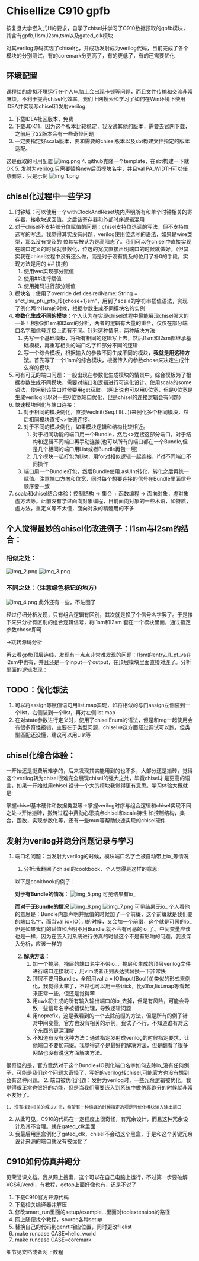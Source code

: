 # Chisellize C910 gpfb
按复旦大学嵌入式H的要求，自学了chisel并学习了C910数据预取的gpfb模块，其含有gpfb,l1sm,l2sm,tsm以及gated_clk模块

对其verilog源码实现了chisel化，并成功发射成为verilog代码，目前完成了各个模块的分别测试，有的coremark分更高了，有的更低了，有的还需要优化

## 环境配置
课程给的虚拟环境运行在个人电脑上会出现卡顿等问题，而且文件传输和交流非常麻烦，不利于提高chisel化效率。我们上网搜索和学习了如何在Win环境下使用IDEA并实现写chisel和发射verilog
1. 下载IDEA社区版本，免费
2. 下载JDK11，因为这个版本比较稳定，我没试其他的版本，需要去官网下载，之前用了22版本会有一些奇怪问题
3. 一定要指定好scala版本，要和需要的chisel版本以及sbt构建文件指定的版本适配。

这是截取的可用配置
    ![img.png](./pictures/img.png)
4. github克隆一个template，在sbt构建一下就OK
5. 发射为verilog:只需要替换new后面模块名字，并且val PA_WIDTH可以任意删除，只是示例
![img_1.png](./pictures/img_1.png)


## chisel化过程中一些学习
1. 时钟域：可以使用一个withClockAndReset块内声明所有和单个时钟相关的寄存器，接收块返回值。之后该寄存器和外部时序逻辑混用
2. 对于chisel不支持部分位赋值的问题：chisel支持位选读的写法，但不支持位选写的写法。我觉得其实没有问题，verilog使用位选写的语法，如果是wire类型，那么没有提及的
   位其实被认为是高阻态了。我们可以在chisel中直接实现在端口定义的时候就参数化，位选的宽度直接声明端口的时候就做好。（但其实我在chisel过程中没有这么做，而是对于没有提及的位用了补0的手段，实现方法是用的 ## 拼接）
   1. 使用vec实现部分赋值
   2. 使用##进行赋值
   3. 使用掩码进行部分赋值
3. 模块名：使用了override def desiredName: String = s"ct_lsu_pfu_pfb_l${chose+1}sm"，用到了scala的字符串插值语法，实现了例化两个l1sm的时候，根据参数生成不同模块名的实例
4. **参数化生成不同的模块**：个人认为在实现chisel过程中最能展现chisel强大的一处！根据对l1sm和l2sm的分析，两者的逻辑有大量的重合，仅仅在部分端口名字和信号连接上面有不同。针对这种情况，两种解决方法
    1. 先写一个基础模板，将所有相同的逻辑写上去，然后l1sm和l2sm都继承基础模板，再重写相关的端口名字和部分不同的逻辑
    2. 写一个综合模板，根据输入的参数不同生成不同的模块，**我就是用这种方法**。首先写了一个l1sm的综合模块，根据传入的参数chose来决定生成什么样的模块
5. 可有可无的端口问题：一般出现在参数化生成模块的情景中。综合模板为了根据参数生成不同模块，需要对端口和逻辑进行可选化设计。使用scala的some语法，使用到该端口时候要用get获取。（网上说也可以用0位宽，但是0位宽是
   生成verilog可以对一些0位宽端口优化，但是chisel的连接逻辑会有问题）
6. 快速模块例化与端口连接：
    1. 对于相同的模块例化，直接VecInit(Seq.fill(...))来例化多个相同模块，然后相同模块直接<>快速连接。
    2. 对于不同的模块例化，如果模块逻辑和结构比较相近。
        1. 对于相同功能的端口用一个Bundle，然后<>连接这部分端口。对于结构和逻辑不同端口再手动连接(也可以所有的端口都在一个Bundle,但是几个相同的端口用List或者Bundle再包一层)
        2. 几个模块一起打包为List，用for对相似逻辑一起连接，if对不同端口不同操作
    3. 端口用一个Bundle打包，然后Bundle使用.asUInt转化，转化之后再统一赋值。注意端口方向和位宽，同时每个想要连接的信号在Bundle里面信号顺序要一致
7. scala和chisel结合体验：控制结构 -> 集合 + 函数编程 -> 面向对象，虚对象虚方法等。此前没有学过面向对象编程，目前面向对象的一些术语，如特质，虚方法，重定义等不太懂，面向对象的精髓用的不多

## 个人觉得最妙的chisel化改进例子：l1sm与l2sm的结合：

### 相似之处：
![img_2.png](./pictures/img_2.png)
![img_3.png](./pictures/img_3.png)
### 不同之处：（注意绿色标记的地方）
![img_4.png](./pictures/img_4.png)
此外还有一些，不贴图了

经过仔细分析发现，只有组合逻辑有区别，其次就是换了个信号名字罢了。于是接下来只分析有区别的组合逻辑信号，将l1sm和l2sm
套在一个模块里面，通过指定参数chose即可

->跳转源码分析

再去看gpfb顶层连线，发现有一点点非常难发现的问题：l1sm的entry_l1_pf_va在l2sm中也有，并且还是一个input一个output，在顶层模块里面直接对连了。分析里面的逻辑发现：



## TODO：优化想法
1. 可以将assign等赋值语句用list.map实现，如将相似的与门assign左侧装到一个list，右侧装到一个list，再对左侧list.map
2. 在对state参数进行定义时，使用了chiselEnum的语法，但是和reg一起使用会有很多奇怪报错，主要在于类型问题，chisel中这方面经过调试可以跑，但类型匹配还没懂，建议可以用List等

## chisel化综合体验：
一开始还是挺费解难学的，后来发现其实能用到的也不多，大部分还是搬砖，觉得这个verilog转为chisel很难完全展现chisel的强大之处，毕竟chisel才是更高的语言，如果一开始就用chisel
设计一个大的模块我觉得更有意思。学习体验大概就是:

掌握chisel基本硬件和数据类型等->掌握verilog时序与组合逻辑和chisel实现不同之处->开始搬砖，搬砖过程中费劲心思搞点chisel和scala特性
如控制结构，集合，函数，实现参数化等，还有一些mux等帮助快速实现的chisel硬件

## 发射为verilog并跑分问题记录与学习
1. 端口名问题：当发射为verilog的时候，模块端口名字会被自动带上io_等情况
   1. 分析:我翻阅了chisel的cookbook，个人觉得是这样的意思:
   
    以下是cookbook的例子：
    
    **对于有Bundle的情况**：
        ![img_5.png](./pictures/img_5.png)
    可见结果有io_
    
    **而对于无Bundle的情况**
    ![img_8.png](./pictures/img_8.png)
    ![img_7.png](./pictures/img_7.png)
    可见结果无io_
    个人看他的意思是：Bundle内部声明并赋值的时候加了一个前缀，这个前缀就是我们要的端口名字，而当val io=IO(...)的时候，又会加一个前缀，这个就是可恶的io_
    但是如果我们的赋值和声明不用Bundle,就不会有可恶的io_了。中间变量应该也是一样，因为在嵌入到系统进行仿真的时候这个不是有影响的问题，我没深入分析，应该一样的
    
    2. **解决方法：**
       1. 加一个掩层，掩层的端口名字不带io_，掩层和生成的顶层verilog文件进行端口连接就可，用vim或者正则表达式替换一下非常快
       2. 顶层不要用Bundle，全部用val a = IO(Input(Bool()))类似的形式来例化，我觉得太笨了，不过也可以用一些trick，比如for,list.map等看起来正常一些，但还是觉得苯
       3. 用awk将生成的所有输入输出端口的io_去掉，但是有风险，可能会导致一些信号名字被错误处理，导致逻辑问题
       4. 用noprefix，这是我看到的一个去除前缀的方法，但是所有的例子针对中间变量，官方也没有相关的示例，我试了不行，不知道谁有对这个东西的更深理解
       5. 不知道有没有这种方法：通过指定发射成verilog的时候指定要求，让他端口不要加前缀。我觉得这个是最好的解决方法，但是翻看了很多网站也没有说这方面解决方法。

很奇怪的是，官方竟然对于这个Bundle+IO例化端口名字如何去除io_没有任何例子，可能是我们这个问题太奇怪了，写好的verilog转chisel,可能官方也没有想到会有这种问题。
2. 端口被优化问题：发射为verilog时，一些冗余逻辑被优化。我觉得很正常也很好的功能，但是当我们需要嵌入到系统中做仿真跑分的时候就非常不友好了。

    1. 没有找到相关的解决方法，希望有一种编译的时候指定选项是否优化模块输入输出端口
   2. 从此可见，C910的代码在一定程度上很奇怪，有冗余设计，而且这种冗余设计及其不合理。就在gated_clk里面
   3. 我最后用黑盒例化了gated_clk，chisel不会动这个黑盒，于是和这个关键冗余设计来源的端口就没有被优化了

## C910如何仿真并跑分
见荣誉课文档。我从网上搜索，这个可以在自己电脑上运行，不过第一步要破解VCS和Verdi，有教程，eetop上面好像也有，还是不说了

1. 下载C910官方开源代码
2. 下载相关编译器并解压
3. 修改smart_run里面的setup/example...里面对toolextension的路径
4. 网上随便找个教程，source各种setup
5. 替换自己的代码到genrtl相应位置，同时更改filelist
5. make runcase CASE=hello_world
6. make runcase CASE=coremark

细节见文档或者网上教程